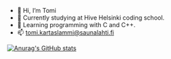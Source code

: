 - 👋 Hi, I’m Tomi
- 👀 Currently studying at Hive Helsinki coding school.
- 🌱 Learning programming with C and C++. 
- 📫 tomi.kartaslammi@saunalahti.fi

[![Anurag's GitHub stats](https://github-readme-stats.vercel.app/apitkartasl=anuraghazra)](https://github.com/anuraghazra/github-readme-stats)

<!---
tkartasl/tkartasl is a ✨ special ✨ repository because its `README.md` (this file) appears on your GitHub profile.
You can click the Preview link to take a look at your changes.
--->
